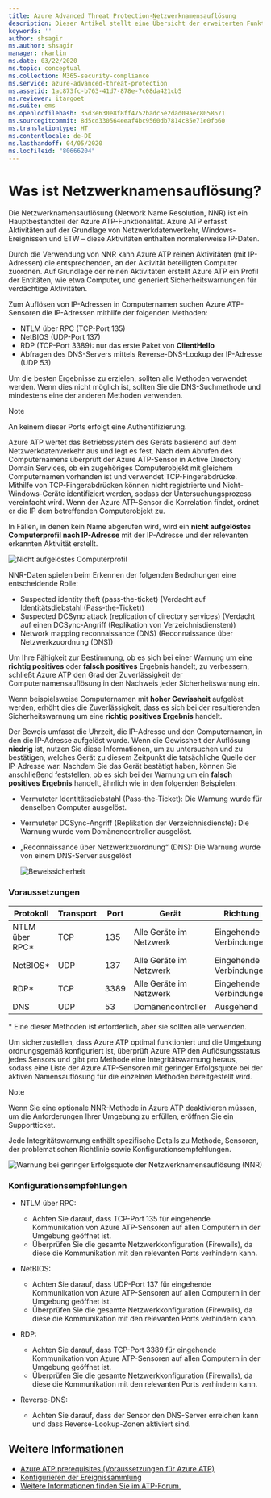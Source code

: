 ```yaml
---
title: Azure Advanced Threat Protection-Netzwerknamensauflösung
description: Dieser Artikel stellt eine Übersicht der erweiterten Funktionen und Einsatzweisen der Netzwerknamensauflösung von Azure ATP dar.
keywords: ''
author: shsagir
ms.author: shsagir
manager: rkarlin
ms.date: 03/22/2020
ms.topic: conceptual
ms.collection: M365-security-compliance
ms.service: azure-advanced-threat-protection
ms.assetid: 1ac873fc-b763-41d7-878e-7c08da421cb5
ms.reviewer: itargoet
ms.suite: ems
ms.openlocfilehash: 35d3e630e8f8ff4752badc5e2dad09aec8058671
ms.sourcegitcommit: 8d5cd330564eeaf4bc9560db7814c85e71e0fb60
ms.translationtype: HT
ms.contentlocale: de-DE
ms.lasthandoff: 04/05/2020
ms.locfileid: "80666204"
---
```

# <a name="what-is-network-name-resolution"></a>Was ist Netzwerknamensauflösung?

Die Netzwerknamensauflösung (Network Name Resolution, NNR) ist ein Hauptbestandteil der Azure ATP-Funktionalität. Azure ATP erfasst Aktivitäten auf der Grundlage von Netzwerkdatenverkehr, Windows-Ereignissen und ETW – diese Aktivitäten enthalten normalerweise IP-Daten.

Durch die Verwendung von NNR kann Azure ATP reinen Aktivitäten (mit IP-Adressen) die entsprechenden, an der Aktivität beteiligten Computer zuordnen. Auf Grundlage der reinen Aktivitäten erstellt Azure ATP ein Profil der Entitäten, wie etwa Computer, und generiert Sicherheitswarnungen für verdächtige Aktivitäten.

Zum Auflösen von IP-Adressen in Computernamen suchen Azure ATP-Sensoren die IP-Adressen mithilfe der folgenden Methoden:

- NTLM über RPC (TCP-Port 135)
- NetBIOS (UDP-Port 137)
- RDP (TCP-Port 3389): nur das erste Paket von **ClientHello**
- Abfragen des DNS-Servers mittels Reverse-DNS-Lookup der IP-Adresse (UDP 53)

Um die besten Ergebnisse zu erzielen, sollten alle Methoden verwendet werden. Wenn dies nicht möglich ist, sollten Sie die DNS-Suchmethode und mindestens eine der anderen Methoden verwenden.

> [!NOTE]
> An keinem dieser Ports erfolgt eine Authentifizierung.

Azure ATP wertet das Betriebssystem des Geräts basierend auf dem Netzwerkdatenverkehr aus und legt es fest. Nach dem Abrufen des Computernamens überprüft der Azure ATP-Sensor in Active Directory Domain Services, ob ein zugehöriges Computerobjekt mit gleichem Computernamen vorhanden ist und verwendet TCP-Fingerabdrücke. Mithilfe von TCP-Fingerabdrücken können nicht registrierte und Nicht-Windows-Geräte identifiziert werden, sodass der Untersuchungsprozess vereinfacht wird.
Wenn der Azure ATP-Sensor die Korrelation findet, ordnet er die IP dem betreffenden Computerobjekt zu.

In Fällen, in denen kein Name abgerufen wird, wird ein **nicht aufgelöstes Computerprofil nach IP-Adresse** mit der IP-Adresse und der relevanten erkannten Aktivität erstellt.

![Nicht aufgelöstes Computerprofil](media/unresolved-computer-profile.png)

NNR-Daten spielen beim Erkennen der folgenden Bedrohungen eine entscheidende Rolle:

- Suspected identity theft (pass-the-ticket) (Verdacht auf Identitätsdiebstahl (Pass-the-Ticket))
- Suspected DCSync attack (replication of directory services) (Verdacht auf einen DCSync-Angriff (Replikation von Verzeichnisdiensten))
- Network mapping reconnaissance (DNS) (Reconnaissance über Netzwerkzuordnung (DNS))

Um Ihre Fähigkeit zur Bestimmung, ob es sich bei einer Warnung um eine **richtig positives** oder **falsch positives**  Ergebnis handelt, zu verbessern, schließt Azure ATP den Grad der Zuverlässigkeit der Computernamensauflösung in den Nachweis jeder Sicherheitswarnung ein.

Wenn beispielsweise Computernamen mit **hoher Gewissheit** aufgelöst werden, erhöht dies die Zuverlässigkeit, dass es sich bei der resultierenden Sicherheitswarnung um eine **richtig positives** **Ergebnis** handelt.

Der Beweis umfasst die Uhrzeit, die IP-Adresse und den Computernamen, in den die IP-Adresse aufgelöst wurde. Wenn die Gewissheit der Auflösung **niedrig** ist, nutzen Sie diese Informationen, um zu untersuchen und zu bestätigen, welches Gerät zu diesem Zeitpunkt die tatsächliche Quelle der IP-Adresse war.
Nachdem Sie das Gerät bestätigt haben, können Sie anschließend feststellen, ob es sich bei der Warnung um ein **falsch positives** **Ergebnis** handelt, ähnlich wie in den folgenden Beispielen:

- Vermuteter Identitätsdiebstahl (Pass-the-Ticket): Die Warnung wurde für denselben Computer ausgelöst.
- Vermuteter DCSync-Angriff (Replikation der Verzeichnisdienste): Die Warnung wurde vom Domänencontroller ausgelöst.
- „Reconnaissance über Netzwerkzuordnung“ (DNS): Die Warnung wurde von einem DNS-Server ausgelöst

    ![Beweissicherheit](media/nnr-high-certainty.png)

### <a name="prerequisites"></a>Voraussetzungen

|Protokoll|Transport|Port|Gerät|Richtung|
|--------|--------|------|-------|------|
|NTLM über RPC*|TCP|135|Alle Geräte im Netzwerk|Eingehende Verbindungen|
|NetBIOS*|UDP|137|Alle Geräte im Netzwerk|Eingehende Verbindungen|
|RDP*|TCP|3389|Alle Geräte im Netzwerk|Eingehende Verbindungen|
|DNS|UDP|53|Domänencontroller|Ausgehend|

\* Eine dieser Methoden ist erforderlich, aber sie sollten alle verwenden.

Um sicherzustellen, dass Azure ATP optimal funktioniert und die Umgebung ordnungsgemäß konfiguriert ist, überprüft Azure ATP den Auflösungsstatus jedes Sensors und gibt pro Methode eine Integritätswarnung heraus, sodass eine Liste der Azure ATP-Sensoren mit geringer Erfolgsquote bei der aktiven Namensauflösung für die einzelnen Methoden bereitgestellt wird.

> [!NOTE]
> Wenn Sie eine optionale NNR-Methode in Azure ATP deaktivieren müssen, um die Anforderungen Ihrer Umgebung zu erfüllen, eröffnen Sie ein Supportticket.

Jede Integritätswarnung enthält spezifische Details zu Methode, Sensoren, der problematischen Richtlinie sowie Konfigurationsempfehlungen.

![Warnung bei geringer Erfolgsquote der Netzwerknamensauflösung (NNR)](media/atp-nnr-success-rate.png)

### <a name="configuration-recommendations"></a>Konfigurationsempfehlungen

- NTLM über RPC:
  - Achten Sie darauf, dass TCP-Port 135 für eingehende Kommunikation von Azure ATP-Sensoren auf allen Computern in der Umgebung geöffnet ist.
  - Überprüfen Sie die gesamte Netzwerkkonfiguration (Firewalls), da diese die Kommunikation mit den relevanten Ports verhindern kann.

- NetBIOS:
  - Achten Sie darauf, dass UDP-Port 137 für eingehende Kommunikation von Azure ATP-Sensoren auf allen Computern in der Umgebung geöffnet ist.
  - Überprüfen Sie die gesamte Netzwerkkonfiguration (Firewalls), da diese die Kommunikation mit den relevanten Ports verhindern kann.
- RDP:
  - Achten Sie darauf, dass TCP-Port 3389 für eingehende Kommunikation von Azure ATP-Sensoren auf allen Computern in der Umgebung geöffnet ist.
  - Überprüfen Sie die gesamte Netzwerkkonfiguration (Firewalls), da diese die Kommunikation mit den relevanten Ports verhindern kann.
- Reverse-DNS:
  - Achten Sie darauf, dass der Sensor den DNS-Server erreichen kann und dass Reverse-Lookup-Zonen aktiviert sind.

## <a name="see-also"></a>Weitere Informationen

- [Azure ATP prerequisites (Voraussetzungen für Azure ATP)](atp-prerequisites.md)
- [Konfigurieren der Ereignissammlung](configure-event-collection.md)
- [Weitere Informationen finden Sie im ATP-Forum.](https://aka.ms/azureatpcommunity)
